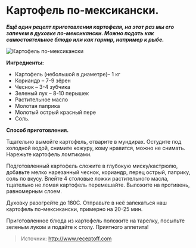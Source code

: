 # Картофель по-мексикански.
_**Ещё один рецепт приготовления картофеля, на этот раз мы его запечем в духовке по-мексикански. Можно подать как самостоятельное блюдо или как гарнир, например к рыбе.**_

![Картофель по-мексикански](/images/Kulinar/Second/kartofel_po_meksikanski.jpg 'Картофель по-мексикански')

**Ингредиенты:**

- Картофель (небольшой в диаметре)– 1 кг
- Кориандр – 7-9 зёрен
- Чеснок – 3-4 зубчика
- Зеленый лук – 8-10 перышек
- Растительное масло
- Молотая паприка
- Молотый острый красный пере
- Соль.

**Способ приготовления.**

Тщательно вымойте картофель, отварите в мундирах. Остудите под холодной водой, снимите кожуру, кому нравится, можно не снимать. Нарежьте картофель ломтиками.

Подготовленный картофель сложите в глубокую миску/кастрюлю, добавьте мелко нарезанный чеснок, кориандр, перец острый, паприку, соль по вкусу. Влейте 4 столовые ложки растительного масла, тщательно не ломая картофель перемешайте. Выложите на противень, равномерным слоем.

Духовку разогрейте до 180С. Отправьте в неё запекаться наш картофель по-мексикански, примерно на 20-25 мин.

Приготовленное блюда из картофель положите на тарелку, посыпьте зеленым луком и подайте к столу. Приятного аппетита!

> Источник: http://www.receptoff.com
